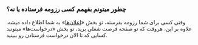 
### چطور میتونم بفهمم کسی رزومه فرستاده یا نه؟ ###
وقتی کسی برای شما رزومه بفرسته، تو بخش «[اعلان‌ها](https://atbox.io/notifications)» به شما اطلاع داده میشه. علاوه بر این، هروقت که تو صفحه فرصت شغلی برید، تو بخش «درخواست‌ها» میتونید کسایی که تا الان درخواست فرستادن رو ببینید.
